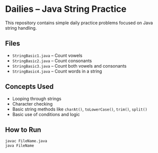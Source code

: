 # Dailies – Java String Practice

This repository contains simple daily practice problems focused on Java string handling.

## Files

- `StringBasic1.java` – Count vowels
- `StringBasic2.java` – Count consonants
- `StringBasic3.java` – Count both vowels and consonants
- `StringBasic4.java` – Count words in a string

## Concepts Used

- Looping through strings
- Character checking
- Basic string methods like `charAt()`, `toLowerCase()`, `trim()`, `split()`
- Basic use of conditions and logic

## How to Run

```bash
javac FileName.java
java FileName
